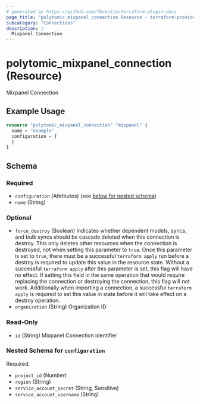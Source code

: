 ```yaml
---
# generated by https://github.com/fbreckle/terraform-plugin-docs
page_title: "polytomic_mixpanel_connection Resource - terraform-provider-polytomic"
subcategory: "Connections"
description: |-
  Mixpanel Connection
---
```


# polytomic_mixpanel_connection (Resource)

Mixpanel Connection

## Example Usage

```terraform
resource "polytomic_mixpanel_connection" "mixpanel" {
  name = "example"
  configuration = {
  }
}
```

<!-- schema generated by tfplugindocs -->
## Schema

### Required

- `configuration` (Attributes) (see [below for nested schema](#nestedatt--configuration))
- `name` (String)

### Optional

- `force_destroy` (Boolean) Indicates whether dependent models, syncs, and bulk syncs should be cascade deleted when this connection is destroy. This only deletes other resources when the connection is destroyed, not when setting this parameter to `true`. Once this parameter is set to `true`, there must be a successful `terraform apply` run before a destroy is required to update this value in the resource state. Without a successful `terraform apply` after this parameter is set, this flag will have no effect. If setting this field in the same operation that would require replacing the connection or destroying the connection, this flag will not work. Additionally when importing a connection, a successful `terraform apply` is required to set this value in state before it will take effect on a destroy operation.
- `organization` (String) Organization ID

### Read-Only

- `id` (String) Mixpanel Connection identifier

<a id="nestedatt--configuration"></a>
### Nested Schema for `configuration`

Required:

- `project_id` (Number)
- `region` (String)
- `service_account_secret` (String, Sensitive)
- `service_account_username` (String)


